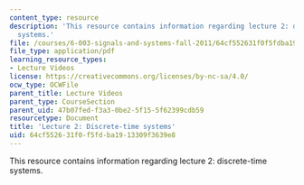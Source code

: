 ```yaml
---
content_type: resource
description: 'This resource contains information regarding lecture 2: discrete-time
  systems.'
file: /courses/6-003-signals-and-systems-fall-2011/64cf552631f0f5fdba1913309f3639e8_MIT6_003F11_lec02.pdf
file_type: application/pdf
learning_resource_types:
- Lecture Videos
license: https://creativecommons.org/licenses/by-nc-sa/4.0/
ocw_type: OCWFile
parent_title: Lecture Videos
parent_type: CourseSection
parent_uid: 47b07fed-f3a3-0be2-5f15-5f62399cdb59
resourcetype: Document
title: 'Lecture 2: Discrete-time systems'
uid: 64cf5526-31f0-f5fd-ba19-13309f3639e8
---
```

This resource contains information regarding lecture 2: discrete-time systems.
